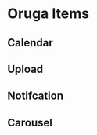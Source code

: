 # Oruga Items

## Calendar

<ClientOnly>
  <OrugaDatePick></OrugaDatePick>
</ClientOnly>

## Upload

<OrugaUpload/>

## Notifcation

<OrugaNotify>
</OrugaNotify>

## Carousel

<CarouSel></CarouSel>
